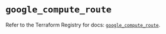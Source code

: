# `google_compute_route`

Refer to the Terraform Registry for docs: [`google_compute_route`](https://registry.terraform.io/providers/hashicorp/google-beta/6.49.3/docs/resources/google_compute_route).
